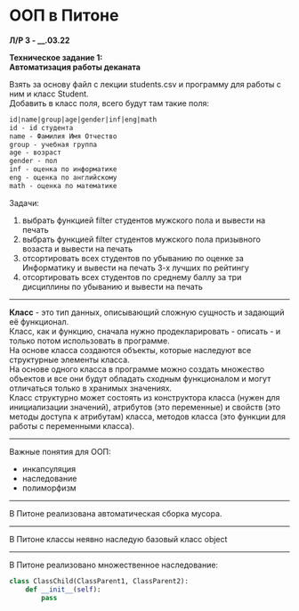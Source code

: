 # ООП в Питоне    

**Л/Р 3 - __.03.22**  

__Техническое задание 1:__  
**Автоматизация работы деканата**  

Взять за основу файл с лекции students.csv и программу для работы с ним и класс Student.  
Добавить в класс поля, всего будут там такие поля:  

```txt
id|name|group|age|gender|inf|eng|math
id - id студента
name - Фамилия Имя Отчество
group - учебная группа
age - возраст
gender - пол
inf - оценка по информатике
eng - оценка по английскому
math - оценка по математике
```

Задачи:  
1) выбрать функцией filter студентов мужского пола и вывести на печать  
2) выбрать функцией filter студентов мужского пола призывного возаста и вывести на печать  
3) отсортировать всех студентов по убыванию по оценке за Информатику и вывести на печать 3-х лучших по рейтингу  
4) отсортировать всех студентов по среднему баллу за три дисциплины по убыванию и вывести на печать  

---  

**Класс** - это тип данных, описывающий сложную сущность и задающий её функционал.  
Класс, как и функцию, сначала нужно продекларировать - описать - и только потом использовать в программе.  
На основе класса создаются объекты, которые наследуют все структурные элементы класса.  
На основе одного класса в программе можно создать множество объектов и все они будут обладать сходным функционалом и могут отличаться только в хранимых значениях.  
Класс структурно может состоять из конструктора класса (нужен для инициализации значений), атрибутов (это переменные) и свойств (это методы доступа к атрибутам) класса, методов класса (это функции для работы с переменными класса).  

---  

Важные понятия для ООП:  
- инкапсуляция  
- наследование  
- полиморфизм  

---  

В Питоне реализована автоматическая сборка мусора.  

---  

В Питоне классы неявно наследую базовый класс object  

---  

В Питоне реализовано множественное наследование:  
```python
class ClassChild(ClassParent1, ClassParent2):
    def __init__(self):
        pass
```
